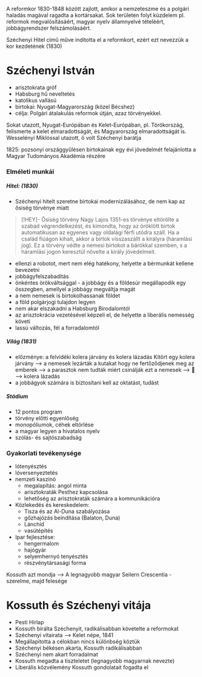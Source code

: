 A reformkor 1830-1848 között zajlott, amikor a nemzeteszme és a polgári haladás magával ragadta a kortársakat. Sok területen folyt küzdelem pl. reformok megvalósításáért, magyar nyelv államnyelvé tételéért, jobbágyrendszer felszámolásáért.

Széchenyi Hitel című műve indította el a reformkort, ezért ezt nevezzük a kor kezdetének (1830)
# Széchenyi István

- arisztokrata gróf
- Habsburg hű neveltetés
- katolikus vallású
- birtokai: Nyugat-Magyarország (közel Bécshez)
- célja: Polgári átalakulás reformok útján, azaz törvényekkel.

Sokat utazott, Nyugat-Európában és Kelet-Európában, pl. Törökország, felismerte a kelet elmaradottságát, és Magyarország elmaradottságát is.
Wesselényi Miklóssal utazott, ő volt Széchenyi barátja

1825: pozsonyi országgyűlésen birtokainak egy évi jövedelmét felajánlotta a Magyar Tudományos Akadémia részére

### Elméleti munkái

##### Hitel: (1830)

- Széchenyi hitelt szeretne birtokai modernizálásához, de nem kap az ősiség törvénye miatt
> [!HEY]- Ősiség törvény
> Nagy Lajos 1351-es törvénye eltörölte a szabad végrendelkezést, és kimondta, hogy az öröklött birtok automatikusan az egyenes vagy oldalági férfi utódra száll. Ha a család fiúágon kihalt, akkor a birtok visszaszállt a királyra (háramlási jog).
> Ez a törvény védte a nemesi birtokot a bárókkal szemben, s a háramlási jogon keresztül növelte a király jövedelmeit.
- ellenzi a robotot, mert nem elég hatékony, helyette a bérmunkát kellene bevezetni
- jobbágyfelszabadítás
- önkéntes örökváltsággal - a jobbágy és a földesúr megállapodik egy összegben, amellyel a jobbágy megváltja magát
- a nem nemesek is birtokolhassanak földet
- a föld polgárjogi tulajdon legyen
- nem akar elszakadni a Habsburg Birodalomtól
- az arisztokrácia vezetésével képzeli el, de helyette a liberális nemesség követi
- lassú változás, fél a forradalomtól

##### Világ (1831)

- előzménye: a felvidéki kolera járvány és kolera lázadás
	Kitört egy kolera járvány
	—> a nemesek lezárták a kutakat hogy ne fertőződjenek meg az emberek
	—> a parasztok nem tudták miért csinálják ezt a nemesek
	—> 🤬
	—> kolera lázadás
- a jobbágyok számára is biztosítani kell az oktatást, tudást

##### Stádium

- 12 pontos program
- törvény előtti egyenlőség
- monopóliumok, céhek eltörlése
- a magyar legyen a hivatalos nyelv
- szólás- és sajtószabadság

### Gyakorlati tevékenysége

- lótenyésztés
- lóversenyeztetés
- nemzeti kaszinó
	- megalapítás: angol minta
	- arisztokraták Pesthez kapcsolása
	- lehetőség az arisztokraták számára a kommunikációra
- Közlekedés és kereskedelem:
	- Tisza és az Al-Duna szabályozása
	- gőzhajózás beindítása (Balaton, Duna)
	- Lánchíd
	- vasútépítés
- Ipar fejlesztése:
	- hengermalom
	- hajógyár
	- selyemhernyó tenyésztés
	- részvénytársasági forma

Kossuth azt mondja —> A legnagyobb magyar
Seilern Crescentia - szerelme, majd felesége

# Kossuth és Széchenyi vitája

- Pesti Hírlap
- Kossuth bírálta Széchenyit, radikálisabban követelte a reformokat
- Széchenyi vitairata —> Kelet népe, 1841
- Megállapította a célokban nincs különbség köztük
- Széchenyi békésen akarta, Kossuth radikálisabban
- Széchenyi nem akart forradalmat
- Kossuth megadta a tiszteletet (legnagyobb magyarnak nevezte)
- Liberális közvélemény Kossuth gondolatait fogadta el
